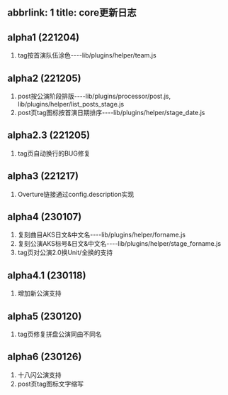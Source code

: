 abbrlink: 1
title: core更新日志
---
## alpha1 (221204)

1. tag按首演队伍涂色----lib/plugins/helper/team.js

## alpha2 (221205)

1. post按公演阶段排版----lib/plugins/processor/post.js, lib/plugins/helper/list_posts_stage.js
2. post页tag图标按首演日期排序----lib/plugins/helper/stage_date.js

## alpha2.3 (221205)

1. tag页自动换行的BUG修复

## alpha3 (221217)

1. Overture链接通过config.description实现

## alpha4 (230107)

1. 复刻曲目AKS日文&中文名----lib/plugins/helper/forname.js
2. 复刻公演AKS标号&日文&中文名----lib/plugins/helper/stage_forname.js
3. tag页对公演2.0换Unit/全换的支持

## alpha4.1 (230118)

1. 增加新公演支持

## alpha5 (230120)

1. tag页修复拼盘公演同曲不同名

## alpha6 (230126)

1. 十八闪公演支持
2. post页tag图标文字缩写